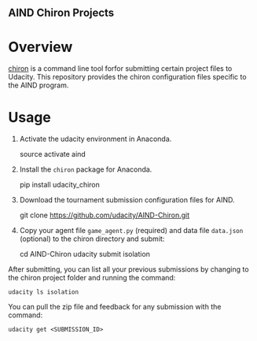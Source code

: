 ## AIND Chiron Projects

# Overview
[chiron](https://github.com/udacity/udacity-chiron) is a command line tool forfor submitting certain project files to Udacity.  This repository provides the chiron configuration files specific to the AIND program.


# Usage

1. Activate the udacity environment in Anaconda.

	source activate aind


2. Install the `chiron` package for Anaconda. 

	pip install udacity_chiron


3. Download the tournament submission configuration files for AIND.

	git clone https://github.com/udacity/AIND-Chiron.git


4. Copy your agent file `game_agent.py` (required) and data file `data.json` (optional) to the chiron directory and submit:

	cd AIND-Chiron
	udacity submit isolation

After submitting, you can list all your previous submissions by changing to the chiron project folder and running the command:

	udacity ls isolation

You can pull the zip file and feedback for any submission with the command:

	udacity get <SUBMISSION_ID>
